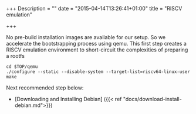 +++
Description = ""
date = "2015-04-14T13:26:41+01:00"
title = "RISCV emulation"

+++

No pre-build installation images are available for our setup. So we accelerate the bootstrapping process using qemu.
This first step creates a RISCV emulation environment to short-circuit the complexities of preparing a rootfs

    cd $TOP/qemu
    ./configure --static --disable-system --target-list=riscv64-linux-user
    make

Next recommended step below:

* [Downloading and Installing Debian] ({{< ref "docs/download-install-debian.md">}})
